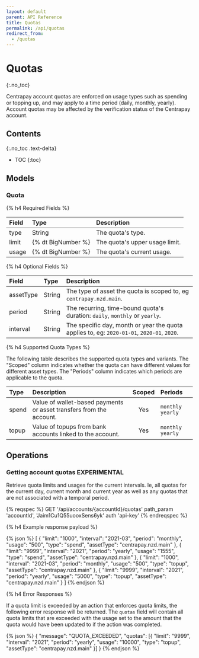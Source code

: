 ```yaml
---
layout: default
parent: API Reference
title: Quotas
permalink: /api/quotas
redirect_from:
  - /quotas
---
```


# Quotas
{:.no_toc}

Centrapay account quotas are enforced on usage types such as spending or topping up, and may apply to a time
period (daily, monthly, yearly). Account quotas may be affected by the verification status of the Centrapay account.

## Contents
{:.no_toc .text-delta}

* TOC
{:toc}

## Models

### Quota

{% h4 Required Fields %}

| Field | Type   | Description                    |
| :---  | :----- | :----------------------------- |
| type  | String | The quota's type.              |
| limit | {% dt BigNumber %} | The quota's upper usage limit. |
| usage | {% dt BigNumber %} | The quota's current usage.     |

{% h4 Optional Fields %}

| Field       | Type     | Description                                                                                |
| :---------- | :------- | :--------------------------------------------------------------------------                |
| assetType   | String   | The type of asset the quota is scoped to, eg `centrapay.nzd.main`.                         |
| period      | String   | The recurring, time-bound quota's duration: `daily`, `monthly` or `yearly`.                |
| interval    | String   | The specific day, month or year the quota applies to, eg: `2020-01-01`, `2020-01`, `2020`. |

{% h4 Supported Quota Types %}

The following table describes the supported quota types and variants. The
"Scoped" column indicates whether the quota can have different values for
different asset types. The "Periods" column indicates which periods are
applicable to the quota.

| Type  | Description                                                         | Scoped | Periods            |
|:------|:--------------------------------------------------------------------|:------:|:-------------------|
| spend | Value of wallet-based payments or asset transfers from the account. |   Yes  | `monthly` `yearly` |
| topup | Value of topups from bank accounts linked to the account.           |   Yes  | `monthly` `yearly` |


## Operations

### Getting account quotas **EXPERIMENTAL**

Retrieve quota limits and usages for the current intervals. Ie, all quotas for
the current day, current month and current year as well as any quotas that are
not associated with a temporal period.

{% reqspec %}
  GET '/api/accounts/{accountId}/quotas'
  path_param 'accountId', 'Jaim1Cu1Q55uooxSens6yk'
  auth 'api-key'
{% endreqspec %}


{% h4 Example response payload %}

{% json %}
[
  {
    "limit": "1000",
    "interval": "2021-03",
    "period": "monthly",
    "usage": "500",
    "type": "spend",
    "assetType": "centrapay.nzd.main"
  },
  {
    "limit": "9999",
    "interval": "2021",
    "period": "yearly",
    "usage": "1555",
    "type": "spend",
    "assetType": "centrapay.nzd.main"
  },
  {
    "limit": "1000",
    "interval": "2021-03",
    "period": "monthly",
    "usage": "500",
    "type": "topup",
    "assetType": "centrapay.nzd.main"
  },
  {
    "limit": "9999",
    "interval": "2021",
    "period": "yearly",
    "usage": "5000",
    "type": "topup",
    "assetType": "centrapay.nzd.main"
  }
]
{% endjson %}

<span id="quota-error-response"></span>
{% h4 Error Responses %}

If a quota limit is exceeded by an action that enforces quota limits, the following error response will be returned. The `quotas` field will contain all quota limits that are exceeded with the usage set to the amount that the quota would have been updated to if the action was completed.

{% json %}
{
  "message": "QUOTA_EXCEEDED",
  "quotas": [{
    "limit": "9999",
    "interval": "2021",
    "period": "yearly",
    "usage": "10000",
    "type": "topup",
    "assetType": "centrapay.nzd.main"
  }]
}
{% endjson %}

